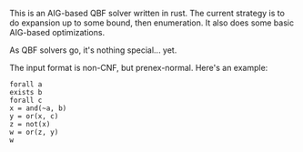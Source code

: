 This is an AIG-based QBF solver written in rust. The current strategy is to do
expansion up to some bound, then enumeration. It also does some basic
AIG-based optimizations.

As QBF solvers go, it's nothing special... yet.

The input format is non-CNF, but prenex-normal. Here's an example:

    forall a
    exists b
    forall c
    x = and(~a, b)
    y = or(x, c)
    z = not(x)
    w = or(z, y)
    w
